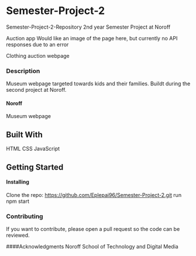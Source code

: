 # Semester-Project-2

Semester-Project-2-Repository
2nd year Semester Project at Noroff

Auction app
Would like an image of the page here, but currently no API responses due to an error

Clothing auction webpage

### Description
Museum webpage targeted towards kids and their families. Buildt during the second project at Noroff.

#### Noroff
Museum webpage

## Built With
HTML
CSS
JavaScript

## Getting Started
#### Installing
Clone the repo: https://github.com/Eplepai96/Semester-Project-2.git
run npm start

### Contributing
If you want to contribute, please open a pull request so the code can be reviewed.

####Acknowledgments
Noroff School of Technology and Digital Media
